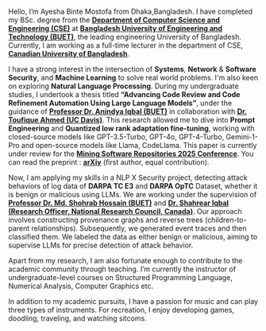 Hello, I’m Ayesha Binte Mostofa from Dhaka,Bangladesh. I have completed my BSc. degree from the **[Department of Computer Science and Engineering (CSE)](https://cse.buet.ac.bd/)** at **[Bangladesh University of Engineering and Technology (BUET)](https://www.buet.ac.bd/web/#/)**, the leading engineering University of Bangladesh. Currently, I am working as a full-time lecturer in the department of CSE, **[Canadian University of Bangladesh](https://www.cub.edu.bd)**. 

I have a strong interest in the intersection of **Systems**, **Network** & **Software Security**, and **Machine Learning** to solve real world problems. I'm also keen on exploring **Natural Language Processing**. During my undergraduate studies, I undertook a thesis titled **“Advancing Code Review and Code Refinement Automation Using Large Language Models”**, under the guidance of **[Professor Dr. Anindya Iqbal (BUET)](https://scholar.google.com/citations?user=jAuiNFgAAAAJ&hl=en)** in collaboration with **[Dr. Toufique Ahmed (UC Davis)](https://toufiqueparag.github.io/toufique.github.io/)**. This research allowed me to dive into **Prompt Engineering** and **Quantized low rank adaptation fine-tuning**, working with closed-source models like GPT-3.5-Turbo, GPT-4o, GPT-4-Turbo, Gemini-1-Pro and open-source models like Llama, CodeLlama. This paper is currently under review for the **[Mining Software Repositories 2025 Conference](https://2025.msrconf.org/)**. You can read the preprint : **[arXiv](https://arxiv.org/abs/2411.10129)** (first author, equal contribution).

Now, I am applying my skills in a NLP X Security project, detecting attack behaviors of log data of **DARPA TC E3** and **DARPA OpTC** Dataset, whether it is benign or malicious using LLMs. We are working under the supervision of **[Professor Dr. Md. Shohrab Hossain (BUET)](https://scholar.google.com/citations?user=y89HApwAAAAJ&hl=en)** and **[Dr. Shahrear Iqbal (Research Officer, National Research Council, Canada)](https://scholar.google.ca/citations?user=cXS5b4sAAAAJ&hl=en)**. Our approach involves constructing provenance graphs and reverse trees (children-to-parent relationships). Subsequently, we generated event traces and then classified them. We labeled the data as either benign or malicious, aiming to supervise LLMs for precise detection of attack behavior. 

Apart from my research, I am also fortunate enough to contribute to the academic community through teaching. I’m currently the instructor of undergraduate-level courses on Structured Programming Language, Numerical Analysis, Computer Graphics etc. 

In addition to my academic pursuits, I have a passion for music and can play three types of instruments. For recreation, I enjoy developing games, doodling, traveling, and watching sitcoms. 


